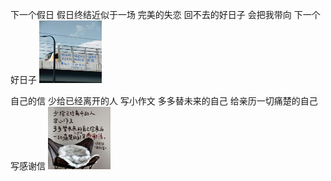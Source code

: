 下一个假日
假日终结近似于一场
完美的失恋
回不去的好日子
会把我带向
下一个好日子
<img src="/melon_blog/docs/poems/pics/holiday.jpg" width=100 height=100/>

自己的信
少给已经离开的人
写小作文
多多替未来的自己
给亲历一切痛楚的自己
写感谢信
<img src="/melon_blog/docs/poems/pics/letter.jpg" width=100 height=100/>